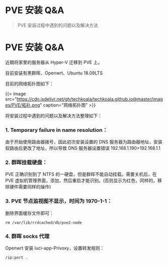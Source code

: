 # PVE 安装 Q&A


>PVE 安装过程中遇到的问题以及解决方法

<!--more-->

# PVE 安装 Q&A

   近期将家里的服务器从 Hyper-V 迁移到 PVE 上。

   目前安装有黑群晖、Openwrt、Ubuntu 18.09LTS

   目前的网络拓扑图如下：

   {{< image src="https://cdn.jsdelivr.net/gh/techkoala/techkoala.github.io@master/images/PVE/拓扑.png" caption="网络拓扑图" >}} 

   将安装过程中遇到的问题以及解决方法整理如下：

### 1. Temporary failure in name resolution：

   由于开始使用路由器拨号，因此初次安装设置的 DNS 服务器为路由器地址，安装软路由后更改了地址，所以导致 DNS 服务器设置错误 192.168.1.190>192.168.1.1

### 2. 群晖挂载硬盘：

   PVE 正确识别到了 NTFS 的一硬盘，但是群晖不能自动挂载。需要关机后，在 PVE 虚拟机管理界面，添加，然后重启才能识别。(否则显示为红色，同样的，移除硬件需要同样的操作)

### 3. PVE 节点监视图不显示，时间为 1970-1-1：

   删除界面缓存文件即可：

   ```Shell
   rm /var/lib/rrdcached/db/pve2-node
   ```

### 4. 群晖 socks 代理

   Openwrt 安装 luci-app-Privoxy，设置转发规则：

   ```Shell
   /ip:port .
   ```
